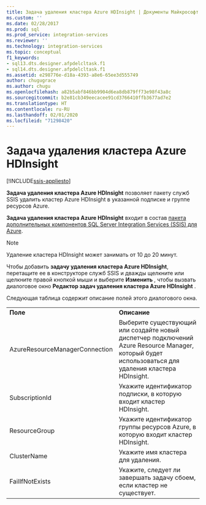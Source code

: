 ```yaml
---
title: Задача удаления кластера Azure HDInsight | Документы Майкрософт
ms.custom: ''
ms.date: 02/28/2017
ms.prod: sql
ms.prod_service: integration-services
ms.reviewer: ''
ms.technology: integration-services
ms.topic: conceptual
f1_keywords:
- sql13.dts.designer.afpdelcltask.f1
- sql14.dts.designer.afpdelcltask.f1
ms.assetid: e298776e-d18a-4393-a8e6-65ee3d555749
author: chugugrace
ms.author: chugu
ms.openlocfilehash: a82b5abf846bb9904d6ea8db879ff73e98f43a8c
ms.sourcegitcommit: b2e81cb349eecacee91cd3766410ffb3677ad7e2
ms.translationtype: HT
ms.contentlocale: ru-RU
ms.lasthandoff: 02/01/2020
ms.locfileid: "71298420"
---
```

# <a name="azure-hdinsight-delete-cluster-task"></a>Задача удаления кластера Azure HDInsight

[!INCLUDE[ssis-appliesto](../../includes/ssis-appliesto-ssvrpluslinux-asdb-asdw-xxx.md)]


**Задача удаления кластера Azure HDInsight** позволяет пакету служб SSIS удалить кластер Azure HDInsight в указанной подписке и группе ресурсов Azure.
  
**Задача удаления кластера Azure HDInsight** входит в состав [пакета дополнительных компонентов SQL Server Integration Services (SSIS) для Azure](../../integration-services/azure-feature-pack-for-integration-services-ssis.md).
  
> [!NOTE]
> Удаление кластера HDInsight может занимать от 10 до 20 минут.  
  
Чтобы добавить **задачу удаления кластера Azure HDInsight**, перетащите ее в конструкторе служб SSIS и дважды щелкните или щелкните правой кнопкой мыши и выберите **Изменить** , чтобы вызвать диалоговое окно **Редактор задач удаления кластера Azure HDInsight** .  
  
Следующая таблица содержит описание полей этого диалогового окна.  
  
|||  
|-|-|  
|**Поле**|**Описание**|  
|AzureResourceManagerConnection|Выберите существующий или создайте новый диспетчер подключений Azure Resource Manager, который будет использоваться для удаления кластера HDInsight.|
|SubscriptionId|Укажите идентификатор подписки, в которую входит кластер HDInsight.|
|ResourceGroup|Укажите идентификатор группы ресурсов Azure, в которую входит кластер HDInsight.|
|ClusterName|Укажите имя кластера для удаления.|  
|FailIfNotExists|Укажите, следует ли завершать задачу сбоем, если кластер не существует.|
